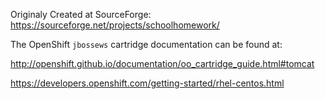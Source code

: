 Originaly Created at SourceForge: https://sourceforge.net/projects/schoolhomework/

The OpenShift `jbossews` cartridge documentation can be found at:

http://openshift.github.io/documentation/oo_cartridge_guide.html#tomcat

https://developers.openshift.com/getting-started/rhel-centos.html



